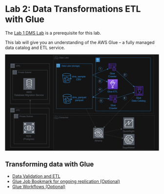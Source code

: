 # Lab 2: Data Transformations ETL with Glue

The [Lab 1 DMS Lab](Ingestion-with-DMS.md) is a prerequisite for this lab.

This lab will give you an understanding of the AWS Glue – a fully managed data catalog and ETL service.

![glue-arch](media/glue-arch.png)

## Transforming data with Glue
- [Data Validation and ETL](https://aws-dataengineering-day.workshop.aws/600/610-glue-transform.html#part-a-data-validation-and-etl)
- [Glue Job Bookmark for ongoing replication (Optional)](https://aws-dataengineering-day.workshop.aws/600/610-glue-transform.html#part-b-glue-job-bookmark-optional)
- [Glue Workflows (Optional)](https://aws-dataengineering-day.workshop.aws/600/610-glue-transform.html#part---c--glue-workflows-optional)